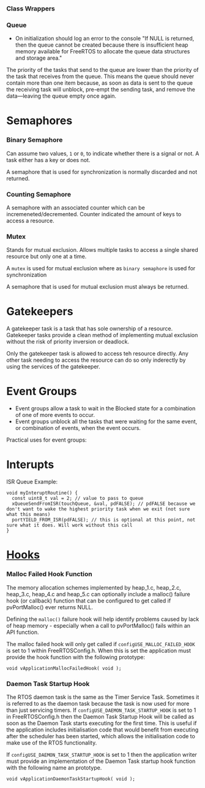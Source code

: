 ### Class Wrappers

### Queue
- On initialization should log an error to the console "If NULL is returned, then the queue cannot be created because there is insufficient heap memory available for FreeRTOS to allocate the queue data structures and storage area."

The priority of the tasks that send to the queue are lower than the priority of the task that receives from the queue. This means the queue should never contain more than one item because, as soon as data is sent to the queue the receiving task will unblock, pre-empt the sending task, and remove the data—leaving the queue empty once again.


# Semaphores

### Binary Semaphore

Can assume two values, `1` or `0`, to indicate whether there is a signal or not. A task either has a key or does not.

A semaphore that is used for synchronization is normally discarded and not returned.

### Counting Semaphore

A semaphore with an associated counter which can be incremeneted/decremented. Counter indicated the amount of keys to access a resource.

### Mutex

Stands for mutual exclusion. Allows multiple tasks to access a single shared resource but only one at a time.

A `mutex` is used for mutual exclusion where as `binary semaphore` is used for synchronization

A semaphore that is used for mutual exclusion must always be returned.

# Gatekeepers

A gatekeeper task is a task that has sole ownership of a resource. Gatekeeper tasks provide a clean method of implementing mutual exclusion without the risk of priority inversion or deadlock.

Only the gatekeeper task is allowed to access teh resource directly. Any other task needing to access the resource can do so only inderectly by using the services of the gatekeeper.


# Event Groups

- Event groups allow a task to wait in the Blocked state for a combination of one of more events to occur.
- Event groups unblock all the tasks that were waiting for the same event, or combination of events, when the event occurs.

Practical uses for event groups:


# Interupts
ISR Queue Example:
```
void myInteruptRoutine() {
  const uint8_t val = 2; // value to pass to queue
  xQueueSendFromISR(touchQueue, &val, pdFALSE); // pdFALSE because we don't want to wake the highest priority task when we exit (not sure what this means)
  portYIELD_FROM_ISR(pdFALSE); // this is optional at this point, not sure what it does. Will work without this call
}
```


# [Hooks](https://www.freertos.org/a00016.html)

### Malloc Failed Hook Function

The memory allocation schemes implemented by heap_1.c, heap_2.c, heap_3.c, heap_4.c and heap_5.c can optionally include a malloc() failure hook (or callback) function that can be configured to get called if pvPortMalloc() ever returns NULL.

Defining the `malloc()` failure hook will help identify problems caused by lack of heap memory - especially when a call to pvPortMalloc() fails within an API function.

The malloc failed hook will only get called if `configUSE_MALLOC_FAILED_HOOK` is set to 1 within FreeRTOSConfig.h. When this is set the application must provide the hook function with the following prototype:

`void vApplicationMallocFailedHook( void );`

### Daemon Task Startup Hook

The RTOS daemon task is the same as the Timer Service Task. Sometimes it is referred to as the daemon task because the task is now used for more than just servicing timers.
If `configUSE_DAEMON_TASK_STARTUP_HOOK` is set to 1 in FreeRTOSConfig.h then the Daemon Task Startup Hook will be called as soon as the Daemon Task starts executing for the first time. This is useful if the application includes initialisation code that would benefit from executing after the scheduler has been started, which allows the initialisation code to make use of the RTOS functionality.

If `configUSE_DAEMON_TASK_STARTUP_HOOK` is set to 1 then the application writer must provide an implementation of the Daemon Task startup hook function with the following name an prototype.

`void vApplicationDaemonTaskStartupHook( void );`